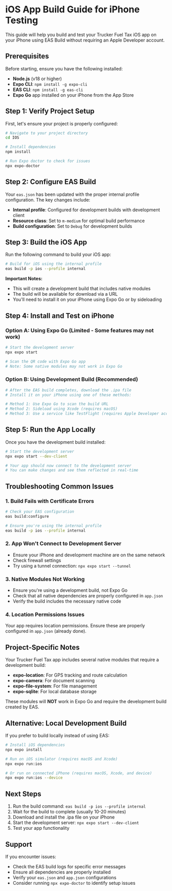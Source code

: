# iOS App Build Guide for iPhone Testing

This guide will help you build and test your Trucker Fuel Tax iOS app on your iPhone using EAS Build without requiring an Apple Developer account.

## Prerequisites

Before starting, ensure you have the following installed:

- **Node.js** (v18 or higher)
- **Expo CLI**: `npm install -g expo-cli`
- **EAS CLI**: `npm install -g eas-cli`
- **Expo Go** app installed on your iPhone from the App Store

## Step 1: Verify Project Setup

First, let's ensure your project is properly configured:

```bash
# Navigate to your project directory
cd IOS

# Install dependencies
npm install

# Run Expo doctor to check for issues
npx expo-doctor
```

## Step 2: Configure EAS Build

Your `eas.json` has been updated with the proper internal profile configuration. The key changes include:

- **Internal profile**: Configured for development builds with development client
- **Resource class**: Set to `m-medium` for optimal build performance
- **Build configuration**: Set to `Debug` for development builds

## Step 3: Build the iOS App

Run the following command to build your iOS app:

```bash
# Build for iOS using the internal profile
eas build -p ios --profile internal
```

**Important Notes:**
- This will create a development build that includes native modules
- The build will be available for download via a URL
- You'll need to install it on your iPhone using Expo Go or by sideloading

## Step 4: Install and Test on iPhone

### Option A: Using Expo Go (Limited - Some features may not work)
```bash
# Start the development server
npx expo start

# Scan the QR code with Expo Go app
# Note: Some native modules may not work in Expo Go
```

### Option B: Using Development Build (Recommended)
```bash
# After the EAS build completes, download the .ipa file
# Install it on your iPhone using one of these methods:

# Method 1: Use Expo Go to scan the build URL
# Method 2: Sideload using Xcode (requires macOS)
# Method 3: Use a service like TestFlight (requires Apple Developer account)
```

## Step 5: Run the App Locally

Once you have the development build installed:

```bash
# Start the development server
npx expo start --dev-client

# Your app should now connect to the development server
# You can make changes and see them reflected in real-time
```

## Troubleshooting Common Issues

### 1. Build Fails with Certificate Errors
```bash
# Check your EAS configuration
eas build:configure

# Ensure you're using the internal profile
eas build -p ios --profile internal
```

### 2. App Won't Connect to Development Server
- Ensure your iPhone and development machine are on the same network
- Check firewall settings
- Try using a tunnel connection: `npx expo start --tunnel`

### 3. Native Modules Not Working
- Ensure you're using a development build, not Expo Go
- Check that all native dependencies are properly configured in `app.json`
- Verify the build includes the necessary native code

### 4. Location Permissions Issues
Your app requires location permissions. Ensure these are properly configured in `app.json` (already done).

## Project-Specific Notes

Your Trucker Fuel Tax app includes several native modules that require a development build:

- **expo-location**: For GPS tracking and route calculation
- **expo-camera**: For document scanning
- **expo-file-system**: For file management
- **expo-sqlite**: For local database storage

These modules will **NOT** work in Expo Go and require the development build created by EAS.

## Alternative: Local Development Build

If you prefer to build locally instead of using EAS:

```bash
# Install iOS dependencies
npx expo install

# Run on iOS simulator (requires macOS and Xcode)
npx expo run:ios

# Or run on connected iPhone (requires macOS, Xcode, and device)
npx expo run:ios --device
```

## Next Steps

1. Run the build command: `eas build -p ios --profile internal`
2. Wait for the build to complete (usually 10-20 minutes)
3. Download and install the .ipa file on your iPhone
4. Start the development server: `npx expo start --dev-client`
5. Test your app functionality

## Support

If you encounter issues:
- Check the EAS build logs for specific error messages
- Ensure all dependencies are properly installed
- Verify your `eas.json` and `app.json` configurations
- Consider running `npx expo-doctor` to identify setup issues
